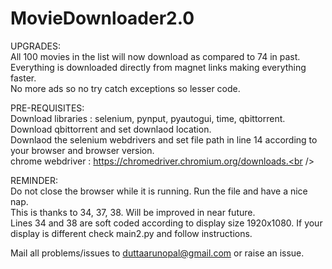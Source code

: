 # MovieDownloader2.0<br />

UPGRADES:<br />
All 100 movies in the list will now download as compared to 74 in past.<br />
Everything is downloaded directly from magnet links making everything faster.<br />
No more ads so no try catch exceptions so lesser code.<br />



PRE-REQUISITES:<br />
Download libraries : selenium, pynput, pyautogui, time, qbittorrent.<br />
Download qbittorrent and set downlaod location.<br />
Downlaod the selenium webdrivers and set file path in line 14 according to your browser and browser version.<br />
chrome webdriver : https://chromedriver.chromium.org/downloads.<br />



REMINDER:<br />
Do not close the browser while it is running. Run the file and have a nice nap.<br />
This is thanks to 34, 37, 38. Will be improved in near future.<br />
Lines 34 and 38 are soft coded according to display size 1920x1080. If your display is different check main2.py and follow instructions.<br />



Mail all problems/issues to duttaarunopal@gmail.com or raise an issue.<br />
